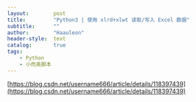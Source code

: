 ```yaml
---
layout:        post
title:         "Python3 | 使用 xlrd+xlwt 读取/写入 Excel 数据"
subtitle:      ""
author:        "Haauleon"
header-style:  text
catalog:       true
tags:
    - Python
    - 小而美脚本
---
```


[https://blog.csdn.net/username666/article/details/118397439](https://blog.csdn.net/username666/article/details/118397439)